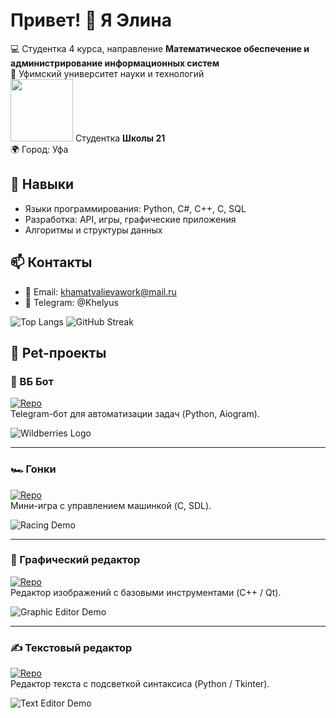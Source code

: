 # Привет! 👋 Я Элина

💻 Студентка 4 курса, направление **Математическое обеспечение и администрирование информационных систем**  
🏫 Уфимский университет науки и технологий  
<img src="https://upload.wikimedia.org/wikipedia/commons/8/8d/42_Logo.svg" width="100"/> Студентка **Школы 21**  
🌍 Город: Уфа  

## 🔹 Навыки
- Языки программирования: Python, C#, C++, C, SQL  
- Разработка: API, игры, графические приложения  
- Алгоритмы и структуры данных

## 📫 Контакты
- 📧 Email: khamatvalievawork@mail.ru  
- 📱 Telegram: @Khelyus


![Top Langs](https://github-readme-stats.vercel.app/api/top-langs/?username=Khelyus&layout=compact&theme=default&bg_color=d1d7ed)
![GitHub Streak](https://streak-stats.demolab.com?user=Khelyus&theme=default&hide_border=false)


## 🚀 Pet-проекты

### 🤖 ВБ Бот
[![Repo](https://img.shields.io/badge/Repo-ВБ_Бот-blue?style=for-the-badge&logo=github)](https://github.com/Khelyus/vb-bot)  
Telegram-бот для автоматизации задач (Python, Aiogram).

![Wildberries Logo](https://raw.githubusercontent.com/.../path/to/wildberries_logo.png)

---

### 🏎 Гонки
[![Repo](https://img.shields.io/badge/Repo-Гонки-green?style=for-the-badge&logo=github)](https://github.com/Khelyus/racing-game)  
Мини-игра с управлением машинкой (C, SDL).

![Racing Demo](https://raw.githubusercontent.com/Khelyus/racing-game/main/demo.gif)

---

### 🎨 Графический редактор
[![Repo](https://img.shields.io/badge/Repo-Графический_редактор-orange?style=for-the-badge&logo=github)](https://github.com/Khelyus/graphic-editor)  
Редактор изображений с базовыми инструментами (C++ / Qt).

![Graphic Editor Demo](https://raw.githubusercontent.com/Khelyus/graphic-editor/main/demo.png)

---

### ✍️ Текстовый редактор
[![Repo](https://img.shields.io/badge/Repo-Текстовый_редактор-red?style=for-the-badge&logo=github)](https://github.com/Khelyus/text-editor)  
Редактор текста с подсветкой синтаксиса (Python / Tkinter).

![Text Editor Demo](https://raw.githubusercontent.com/Khelyus/text-editor/main/demo.gif)








<!--
**Khelyus/Khelyus** is a ✨ _special_ ✨ repository because its `README.md` (this file) appears on your GitHub profile.

Here are some ideas to get you started:

- 🔭 I’m currently working on ...
- 🌱 I’m currently learning ...
- 👯 I’m looking to collaborate on ...
- 🤔 I’m looking for help with ...
- 💬 Ask me about ...
- 📫 How to reach me: ...
- 😄 Pronouns: ...
- ⚡ Fun fact: ...
-->

